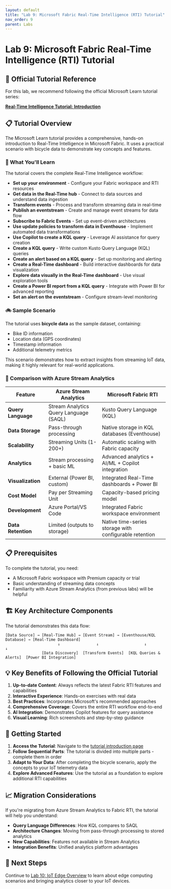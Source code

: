 ```yaml
---
layout: default
title: "Lab 9: Microsoft Fabric Real-Time Intelligence (RTI) Tutorial"
nav_order: 9
parent: Labs
---
```


# Lab 9: Microsoft Fabric Real-Time Intelligence (RTI) Tutorial

## 📖 Official Tutorial Reference

For this lab, we recommend following the official Microsoft Learn tutorial series:

**[Real-Time Intelligence Tutorial: Introduction](https://learn.microsoft.com/en-us/fabric/real-time-intelligence/tutorial-introduction)**

## 📋 Tutorial Overview

The Microsoft Learn tutorial provides a comprehensive, hands-on introduction to Real-Time Intelligence in Microsoft Fabric. It uses a practical scenario with bicycle data to demonstrate key concepts and features.

### 🎯 What You'll Learn

The tutorial covers the complete Real-Time Intelligence workflow:

- **Set up your environment** - Configure your Fabric workspace and RTI resources
- **Get data in the Real-Time hub** - Connect to data sources and understand data ingestion
- **Transform events** - Process and transform streaming data in real-time
- **Publish an eventstream** - Create and manage event streams for data flow
- **Subscribe to Fabric Events** - Set up event-driven architectures
- **Use update policies to transform data in Eventhouse** - Implement automated data transformations
- **Use Copilot to create a KQL query** - Leverage AI assistance for query creation
- **Create a KQL query** - Write custom Kusto Query Language (KQL) queries
- **Create an alert based on a KQL query** - Set up monitoring and alerting
- **Create a Real-Time dashboard** - Build interactive dashboards for data visualization
- **Explore data visually in the Real-Time dashboard** - Use visual exploration tools
- **Create a Power BI report from a KQL query** - Integrate with Power BI for advanced reporting
- **Set an alert on the eventstream** - Configure stream-level monitoring

### 🚲 Sample Scenario

The tutorial uses **bicycle data** as the sample dataset, containing:
- Bike ID information
- Location data (GPS coordinates)
- Timestamp information  
- Additional telemetry metrics

This scenario demonstrates how to extract insights from streaming IoT data, making it highly relevant for real-world applications.

### 🔄 Comparison with Azure Stream Analytics

| Feature | Azure Stream Analytics | Microsoft Fabric RTI |
|---------|----------------------|----------------------|
| **Query Language** | Stream Analytics Query Language (SAQL) | Kusto Query Language (KQL) |
| **Data Storage** | Pass-through processing | Native storage in KQL databases (Eventhouse) |
| **Scalability** | Streaming Units (1-200+) | Automatic scaling with Fabric capacity |
| **Analytics** | Stream processing + basic ML | Advanced analytics + AI/ML + Copilot integration |
| **Visualization** | External (Power BI, custom) | Integrated Real-Time dashboards + Power BI |
| **Cost Model** | Pay per Streaming Unit | Capacity-based pricing model |
| **Development** | Azure Portal/VS Code | Integrated Fabric workspace environment |
| **Data Retention** | Limited (outputs to storage) | Native time-series storage with configurable retention |

## 📋 Prerequisites

To complete the tutorial, you need:
- A Microsoft Fabric workspace with Premium capacity or trial
- Basic understanding of streaming data concepts
- Familiarity with Azure Stream Analytics (from previous labs) will be helpful

## 🏗️ Key Architecture Components

The tutorial demonstrates this data flow:
```
[Data Source] → [Real-Time Hub] → [Event Stream] → [Eventhouse/KQL Database] → [Real-Time Dashboard]
                       ↓                ↓                    ↓                      ↓
                [Data Discovery]  [Transform Events]  [KQL Queries & Alerts]  [Power BI Integration]
```

## 💡 Key Benefits of Following the Official Tutorial

1. **Up-to-date Content**: Always reflects the latest Fabric RTI features and capabilities
2. **Interactive Experience**: Hands-on exercises with real data
3. **Best Practices**: Incorporates Microsoft's recommended approaches
4. **Comprehensive Coverage**: Covers the entire RTI workflow end-to-end
5. **AI Integration**: Demonstrates Copilot features for query assistance
6. **Visual Learning**: Rich screenshots and step-by-step guidance

## 🚀 Getting Started

1. **Access the Tutorial**: Navigate to the [tutorial introduction page](https://learn.microsoft.com/en-us/fabric/real-time-intelligence/tutorial-introduction)
2. **Follow Sequential Parts**: The tutorial is divided into multiple parts - complete them in order
3. **Adapt to Your Data**: After completing the bicycle scenario, apply the concepts to your IoT telemetry data
4. **Explore Advanced Features**: Use the tutorial as a foundation to explore additional RTI capabilities

## 📈 Migration Considerations

If you're migrating from Azure Stream Analytics to Fabric RTI, the tutorial will help you understand:

- **Query Language Differences**: How KQL compares to SAQL
- **Architecture Changes**: Moving from pass-through processing to stored analytics
- **New Capabilities**: Features not available in Stream Analytics
- **Integration Benefits**: Unified analytics platform advantages

## 🔗 Next Steps

Continue to [Lab 10: IoT Edge Overview](./lab-10-iot-edge.md) to learn about edge computing scenarios and bringing analytics closer to your IoT devices.
